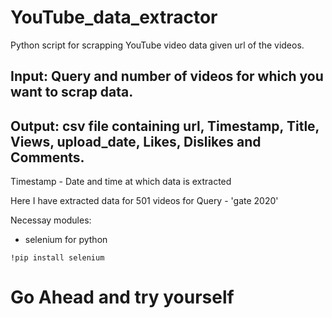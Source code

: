 # YouTube_data_extractor

Python script for scrapping YouTube video data given url of the videos.

## Input: Query and number of videos for which you want to scrap data.

## Output: csv file containing url, Timestamp, Title, Views, upload_date, Likes, Dislikes and Comments.

Timestamp - Date and time at which data is extracted

Here I have extracted data for 501 videos for Query - 'gate 2020' 

Necessay modules:

- selenium for python

`!pip install selenium`

# Go Ahead and try yourself
